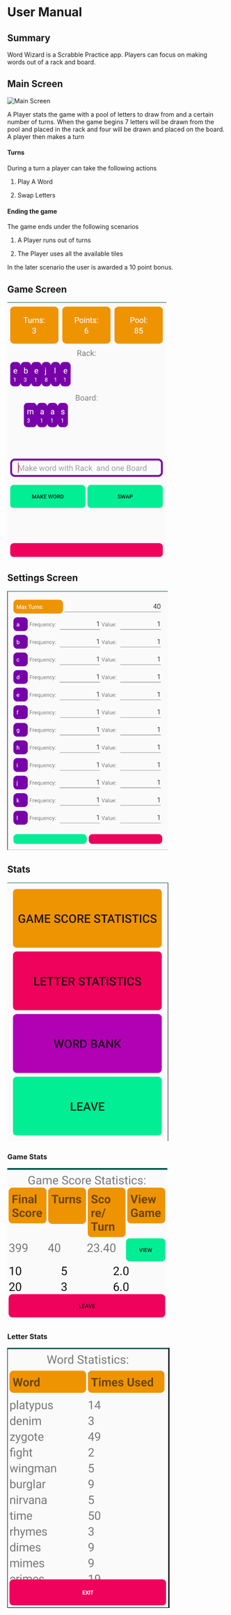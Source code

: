 # User Manual

## Summary

Word Wizard is a Scrabble Practice app.  Players can focus on making words out of a rack and board.

## Main Screen
![Main Screen](images/main.png)

A Player stats the game with a pool of letters to draw from and a certain number of turns.  When the game begins 7 letters will be drawn from the pool and placed in the rack and four will be drawn and placed on the board.  A player then makes a turn

#### Turns

During a turn a player can take the following actions

1. Play A Word

2. Swap Letters

#### Ending the game

The game ends under the following scenarios

1. A Player runs out of turns

2. The Player uses all the available tiles

In the later scenario the user is awarded a 10 point bonus.

## Game Screen
![Game Screen](images/manual/game.png)

## Settings Screen
![Settings](images/manual/settings.png)

## Stats
![Stats](images/manual/stats.png)

### Game Stats
![Game Stats](images/manual/game_stats.png)

### Letter Stats
![Letter Stats](images/manual/letter_stats.png)